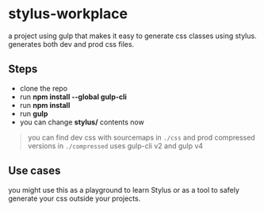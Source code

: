 # stylus-workplace

a project using gulp that makes it easy to generate css classes using stylus. generates both dev and prod css files.


## Steps
   
   - clone the repo
   - run **npm install --global gulp-cli**
   - run **npm install**
   - run **gulp**
   - you can change **stylus/** contents now
   
> you can find dev css with sourcemaps in `./css` and prod compressed versions in `./compressed`
> uses gulp-cli v2 and gulp v4

## Use cases

 you might use this as a playground to learn Stylus or as a tool to safely generate your css outside your projects.
   

